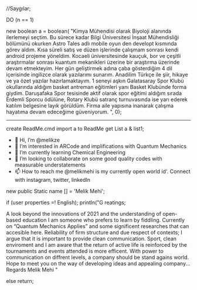 //Saygılar; 

DO (n == 1)

new boolean a = boolean(
"Kimya Mühendisi olarak Biyoloji alanında ilerlemeyi seçtim. Bu sürece kadar Bilgi 
Üniversitesi İnşaat Mühendisliği bölümünü okurken Astro Tales adlı mobile oyun den 
developt kısmında görev aldım. Kısa süreli satış ve düzen işlerinde çalışmam sonrası kendi 
android projeme yöneldim. Kocaeli üniversitesinde kauçuk, bor ve çeşitli araştırmalar 
sonrası kuantum mekanikleri üzerine bir araştırma üzerinde devam etmekteyim. Her gün 
geliştirmek adına çaba gösterdiğim 4 dil içerisinde ingilizce olarak yazılarımı sunarım. 
Anadilim Türkçe ile şiir, hikaye ve ya özet yazılar hazırlamaktayım. 1 seneyi aşkın 
Galatasaray Spor Klubü okullarında aldığım basket antreman eğitimleri yanı Basket 
Klubünde forma giydim. Daruşafaka Spor tesisinde aktif olarak spor eğitimi aldığım sırada 
Erdemli Sporcu ödülüne, Rotary Klubü satranç turnuvasında ise yarı ederek katılım 
belgesine layık görüldüm. Firma aile yapısına inanarak çalışma hayatıma devam edeceğime 
güveniyorum. ", 0);
______
create ReadMe.cmd
import a to ReadMe
get List a & list1;

- 👋 Hi, I’m @melikze
- 👀 I’m interested in ARCode and implifications with Quantum Mechanics
- 🌱 I’m currently learning Chemical Engineering
- 💞️ I’m looking to collaborate on some good quality codes with measurable understatements
- 📫 How to reach me @melikmehi is my currently open world id'. Connect with instagram, twitter, linkedIn

new public Static name [] = 'Melik Mehi';

if (user properties =! English);
println("G reatings;

A look beyond the innovations of 2021 and the understanding of open-based education 
I am someone who prefers to learn by fiddling. Currently on “Quantum Mechanics Applies” 
and some significent researches that can accesible here. Reliability of firm structure and due 
respect of contexts; I argue that it is important to provide clean communication. Sport, clean 
enviroment and I am aware that the return of active life is reinforced by the tournaments and 
events attended is more efficent. With power to communication on diffrent levels, a company 
should be stand agains world. Hope to meet you on the way of developing ideas and appealing
company...
Regards
Melik Mehi "

else 
return; 

<!---
melikze/melikze is a ✨ special ✨ repository because its `README.md` (this file) appears on your GitHub profile.
You can click the Preview link to take a look at your changes.
--->
